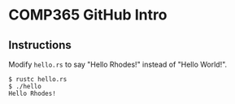 # COMP365 GitHub Intro

## Instructions

Modify `hello.rs` to say "Hello Rhodes!" instead of "Hello World!".

```
$ rustc hello.rs
$ ./hello
Hello Rhodes!
```


